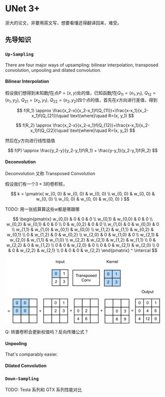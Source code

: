 # UNet 3+

浙大的论文，非要用英文写，想要看懂还得翻译回来，难受。

## 先导知识

### `Up-Sampling`

There are four major ways of upsampling: bilinear interpolation, transposed convolution, unpooling and dilated convolution.

#### Bilinear Interpolation

假设我们想得到未知数$f$在点$P=(x, y)$处的值，已知函数$f$在$Q_{11}=(x_1, y_1)$, $Q_{12}=(x_1, y_2)$, $Q_{21}=(x_2, y_1)$, $Q_{22}=(x_2, y_2)$四个点的值，首先在$x$方向进行差值，得到

$$
f(R_1) \approx \frac{x_2-x}{x_2-x_1}f(Q_{11})+\frac{x-x_1}{x_2-x_1}f(Q_{21})\quad \text{where}\quad R=(x, y_1)
$$

$$
f(R_2) \approx \frac{x_2-x}{x_2-x_1}f(Q_{12})+\frac{x-x_1}{x_2-x_1}f(Q_{22})\quad \text{where}\quad R=(x, y_2)
$$

然后在$y$方向进行线性插值

$$
f(P) \approx \frac{y_2-y}{y_2-y_1}f(R_1) + \frac{y-y_1}{y_2-y_1}f(R_2)
$$

#### Deconvolution

Deconvolution 又称 Transposed Convolution

假设我们有一个$3 \times 3$的卷积核，

$$
k = \pmatrix{
	w_{0, 0} & w_{0, 0} & w_{0, 0} \\
	w_{0, 0} & w_{0, 0} & w_{0, 0} \\
	w_{0, 0} & w_{0, 0} & w_{0, 0}
}
$$

TODO: 用一张纸算算这些$w$都是哪跟哪

$$
\begin{pmatrix}
w_{0,0} & 0 & 0 & 0 \\
w_{0,1} & w_{0,0} & 0 & 0 \\
w_{0,2} & w_{0,1} & 0 & 0 \\
0 & w_{0,2} & 0 & 0 \\
w_{1,0} & 0 & w_{0,0} & 0 \\
w_{1,1} & w_{1,0} & w_{0,1} & w_{0,0} \\
w_{1,2} & w_{1,1} & w_{0,2} & w_{0,1} \\
0 & w_{1,2} & 0 & w_{0,2} \\
w_{2,0} & 0 & w_{1,0} & 0 \\
w_{2,1} & w_{2,0} & w_{1,1} & w_{1,0} \\
w_{2,2} & w_{2,1} & w_{1,2} & w_{1,1} \\
0 & w_{2,2} & 0 & w_{1,2} \\
0 & 0 & w_{2,0} & 0 \\
0 & 0 & w_{2,1} & w_{2,0} \\
0 & 0 & w_{2,2} & w_{2,1} \\
0 & 0 & 0 & w_{2,2}
\end{pmatrix} ^ \intercal
$$

![trans_conv](media/UNet3+/trans_conv.svg)

Q: 转置卷积会更新权值吗？反向传播公式？

#### Unpooling

That's comparably easier.

#### Dilated Convolution

### `Down-Sampling`

TODO: Tesla 系列和 GTX 系列性能对比
